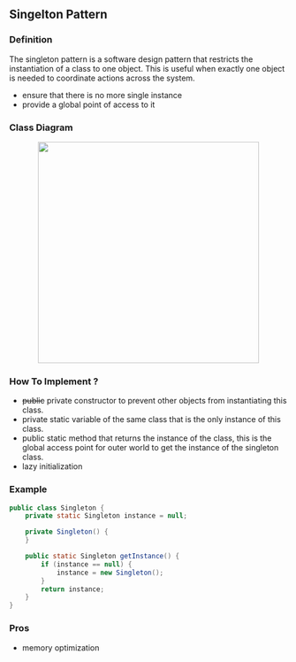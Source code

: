 ## Singelton Pattern

### Definition

The singleton pattern is a software design pattern that restricts the instantiation of a class to one object. This is useful when exactly one object is needed to coordinate actions across the system.

- ensure that there is no more single instance
- provide a global point of access to it

### Class Diagram

<div align="center">
    <img src="https://upload.wikimedia.org/wikipedia/commons/thumb/f/fb/Singleton_UML_class_diagram.svg/1200px-Singleton_UML_class_diagram.svg.png" width="400" />
</div>

### How To Implement ?

-  ~~public~~ private constructor to prevent other objects from instantiating this class.
- private static variable of the same class that is the only instance of this class.
- public static method that returns the instance of the class, this is the global access point for outer world to get the instance of the singleton class.
- lazy initialization

### Example

```java
public class Singleton {
    private static Singleton instance = null;

    private Singleton() {
    }

    public static Singleton getInstance() {
        if (instance == null) {
            instance = new Singleton();
        }
        return instance;
    }
}
```

### Pros

- memory optimization
